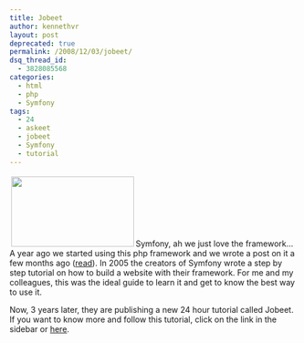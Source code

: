 ```yaml
---
title: Jobeet
author: kennethvr
layout: post
deprecated: true
permalink: /2008/12/03/jobeet/
dsq_thread_id:
  - 3828085568
categories:
  - html
  - php
  - Symfony
tags:
  - 24
  - askeet
  - jobeet
  - Symfony
  - tutorial
---
```

[<img class="alignleft" style="border: 0pt none; margin: 3px;" src="http://www.symfony-project.org/images/jobeet/flyer.gif" alt="" width="215" height="123" />][1]Symfony, ah we just love the framework&#8230; A year ago we started using this php framework and we wrote a post on it a few months ago (<a title="Symfony: how to refactor" href="http://www.devexp.eu/?p=81" target="_self">read</a>). In 2005 the creators of Symfony wrote a step by step tutorial on how to build a website with their framework. For me and my colleagues, this was the ideal guide to learn it and get to know the best way to use it.

Now, 3 years later, they are publishing a new 24 hour tutorial called Jobeet. If you want to know more and follow this tutorial, click on the link in the sidebar or <a title="Jobeet" href="http://www.symfony-project.org/jobeet/1_2/en/" target="_blank">here</a>.

 [1]: http://www.symfony-project.org/jobeet/1_2/en/